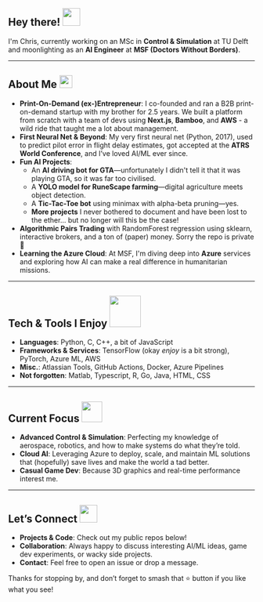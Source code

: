 <!--
**COvert96/COvert96** is a ✨ _special_ ✨ repository because its `README.md` (this file) appears on your GitHub profile.

Here are some ideas to get you started:

- 🔭 I’m currently working on ...
- 🌱 I’m currently learning ...
- 👯 I’m looking to collaborate on ...
- 🤔 I’m looking for help with ...
- 💬 Ask me about ...
- 📫 How to reach me: ...
- 😄 Pronouns: ...
- ⚡ Fun fact: ...
-->
## Hey there!  <img src="https://media.giphy.com/media/v1.Y2lkPTc5MGI3NjExa252YWJyNTAxaGU5MGEwNjM4Nmc5eTl0NTJiMDVxamZhZXVsd2RxbiZlcD12MV9zdGlja2Vyc19zZWFyY2gmY3Q9ZQ/LOnt6uqjD9OexmQJRB/giphy.gif" width="36">

I'm Chris, currently working on an MSc in **Control & Simulation** at TU Delft and moonlighting as an **AI Engineer** at **MSF (Doctors Without Borders)**. 

---

## About Me  <img src="https://media.giphy.com/media/HrRvnN7NuJy4InG4MV/giphy.gif?cid=790b7611aihcpm34y4dcrvfzyk6h8qzy6bgvvnbxphj0umpd&ep=v1_stickers_search&rid=giphy.gif&ct=s" width="26">

- **Print-On-Demand (ex-)Entrepreneur**: I co-founded and ran a B2B print-on-demand startup with my brother for 2.5 years. We built a platform from scratch with a team of devs using **Next.js**, **Bamboo**, and **AWS** - a wild ride that taught me a lot about management.
- **First Neural Net & Beyond**: My very first neural net (Python, 2017), used to predict pilot error in flight delay estimates, got accepted at the **ATRS World Conference**, and I’ve loved AI/ML ever since. 
- **Fun AI Projects**: 
  - An **AI driving bot for GTA**—unfortunately I didn't tell it that it was playing GTA, so it was far too civilised.
  - A **YOLO model for RuneScape farming**—digital agriculture meets object detection.
  - A **Tic-Tac-Toe bot** using minimax with alpha-beta pruning—yes.
  - **More projects** I never bothered to document and have been lost to the ether... but no longer will this be the case!
- **Algorithmic Pairs Trading** with RandomForest regression using sklearn, interactive brokers, and a ton of (paper) money. Sorry the repo is private 🤫
- **Learning the Azure Cloud**: At MSF, I'm diving deep into **Azure** services and exploring how AI can make a real difference in humanitarian missions.

---

## Tech & Tools I Enjoy <img src="https://media.giphy.com/media/v1.Y2lkPTc5MGI3NjExMHpxczl0dDd6MTFpZHJudmhvZHQzem85YnYxZTBuY29jNGMzYXRpNiZlcD12MV9zdGlja2Vyc19zZWFyY2gmY3Q9cw/jSKBmKkvo2dPQQtsR1/giphy.gif" width="64">

- **Languages**: Python, C, C++, a bit of JavaScript
- **Frameworks & Services**: TensorFlow (okay _enjoy_ is a bit strong), PyTorch, Azure ML, AWS
- **Misc.**: Atlassian Tools, GitHub Actions, Docker, Azure Pipelines
- **Not forgotten**: Matlab, Typescript, R, Go, Java, HTML, CSS

---

## Current Focus  <img src="https://media.giphy.com/media/v1.Y2lkPTc5MGI3NjExMThlY2dxd2p4MW4ydmY4NnVzbzdqY2UwN2x5ZjI0YWFicG1rcDNxNyZlcD12MV9zdGlja2Vyc19zZWFyY2gmY3Q9cw/QZVdubDMj6RCvBOQBk/giphy.gif" width="42">

- **Advanced Control & Simulation**: Perfecting my knowledge of aerospace, robotics, and how to make systems do what they’re told.
- **Cloud AI**: Leveraging Azure to deploy, scale, and maintain ML solutions that (hopefully) save lives and make the world a tad better.
- **Casual Game Dev**: Because 3D graphics and real-time performance interest me.

---

## Let’s Connect  <img src="https://media.giphy.com/media/mr1Y20DOOU1awBRjiP/giphy.gif?cid=ecf05e47r3btjowhdnswqm6xtsvbj1nupiztu31wglyq5x39&ep=v1_stickers_search&rid=giphy.gif" width="36">

- **Projects & Code**: Check out my public repos below!
- **Collaboration**: Always happy to discuss interesting AI/ML ideas, game dev experiments, or wacky side projects. 
- **Contact**: Feel free to open an issue or drop a message.

Thanks for stopping by, and don’t forget to smash that ⭐ button if you like what you see!

